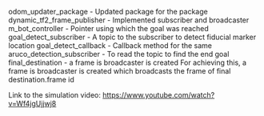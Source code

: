 
odom_updater_package - Updated package for the package
dynamic_tf2_frame_publisher - Implemented subscriber and broadcaster
m_bot_controller - Pointer using which the goal was reached
goal_detect_subscriber - A topic to the subscriber to detect fiducial marker location
goal_detect_callback - Callback method for the same
aruco_detection_subscriber - To read the topic to find the end goal
final_destination -  a frame is broadcaster is created
For achieving this, a frame is broadcaster is created which broadcasts the frame of final destination.frame id

Link to the simulation video: https://www.youtube.com/watch?v=Wf4jgUjjwj8 
